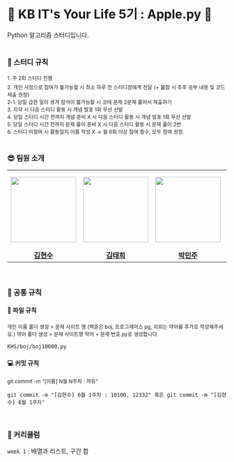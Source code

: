 # 🍎 KB IT's Your Life 5기 : Apple.py 🍏

Python 알고리즘 스터디입니다.
<br/>
<br/>
### 📌 스터디 규칙
<sub>1. 주 2회 스터디 진행</sub><br/>
<sub>2. 개인 사정으로 참여가 불가능할 시 최소 하루 전 스터디장에게 전달</sub>
<sub>(+ 불참 시 추후 공부 내용 및 코드 제출 권장)</sub><br/>
<sub>2-1. 당일 급한 일이 생겨 참석이 불가능할 시 코테 문제 2문제 풀어서 제출하기 </sub><br/>
<sub>3. 지각 시 다음 스터디 활동 시 개념 발표 1회 우선 선발</sub><br/>
<sub>4. 당일 스터디 시간 전까지 개념 준비 X 시 다음 스터디 활동 시 개념 발표 1회 우선 선발</sub><br/>
<sub>5. 당일 스터디 시간 전까지 문제 풀이 준비 X 시 다음 스터디 활동 시 문제 풀이 2번</sub><br/>
<sub>6. 스터디 미참여 시 활동일지 이름 작성 X → 월 6회 이상 참여 필수, 모두 참여 권장.</sub><br/>
<br/>
### 😎 팀원 소개
<table>
  <tr height="180px">
    <th align="center" width="170px">
      <a href="https://github.com/find11570"><img height="150px" width="150px" src="https://avatars.githubusercontent.com/u/74519181?v=4"/>
    </th>
    <th align="center" width="170px">
      <a href="https://github.com/thbykk"><img height="150px" width="150px" src="https://avatars.githubusercontent.com/u/143820326?v=4"/></a>
    </th>
    <th align="center" width="170px">
      <a href="https://github.com/betaa0528"><img height="150px" width="150px" src="https://avatars.githubusercontent.com/u/129808014?v=4"/></a>
    </th>
    <th align="center" width="170px">
      <a href="https://github.com/mimmmji"><img height="150px" width="150px" src="https://avatars.githubusercontent.com/u/117897253?v=4"/></a>
    </th>
    <th align="center" width="170px">
      <a href="https://github.com/lej8924"><img height="150px" width="150px" src="https://avatars.githubusercontent.com/u/71022086?v=4"/></a>
    </th>
    <th align="center" width="170px">
      <a href="https://github.com/isj0228"><img height="150px" width="150px" src="https://avatars.githubusercontent.com/u/166700353?v=4"/></a>
    </th>
  </tr>
  <tr>
    <td align="center" width="150px">
      <a href="https://github.com/find11570"><strong>김현수</strong></a>
    </td>
    <td align="center" width="150px">
      <a href="https://github.com/thbykk"><strong>김태희</strong></a>
    </td>
    <td align="center" width="150px">
      <a href="https://github.com/betaa0528"><strong>박민주</strong></a>
    </td>
    <td align="center" width="150px">
      <a href="https://github.com/mimmmji"><strong>박민지</strong></a>
    </td>
    <td align="center" width="150px">
      <a href="https://github.com/lej8924"><strong>이은재</strong></a>
    </td>
    <td align="center" width="150px">
      <a href="https://github.com/isj0228"><strong>인성준</strong></a>
    </td>
  </tr>
</table>
<br/>

### 📢 공통 규칙

#### 📂 파일 규칙
<sub>개인 이름 폴더 생성 > 문제 사이트 명 (백준은 boj, 프로그래머스 pg, 이외는 약어를 추가로 작성해주세요.) 약어 폴더 생성 > 문제 사이트명 약어 + 문제 번호.py로 생성합니다. </sub><br/>
```
KHS/boj/boj10000.py
```
#### 💻 커밋 규칙
<sub>git commit -m "[이름] N월 N주차 : 자유"</suv><br/>
```
git commit -m "[김현수] 6월 1주차 : 10100, 12332" 혹은 git commit -m "[김현수] 6월 1주차"
```
<br/>

### 📑 커리큘럼

   `week 1` : 배열과 리스트, 구간 합
